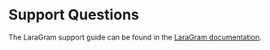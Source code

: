 # Support Questions

The LaraGram support guide can be found in the [LaraGram documentation](https://laraxgram.github.io/contributions.html#support-questions).